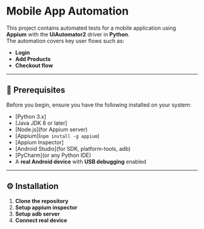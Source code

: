 # Mobile App Automation

This project contains automated tests for a mobile application using **Appium** with the **UiAutomator2** driver in **Python**.  
The automation covers key user flows such as:

- **Login**
- **Add Products**
- **Checkout flow**

---

## 📌 Prerequisites

Before you begin, ensure you have the following installed on your system:

- [Python 3.x]
- [Java JDK 8 or later]
- [Node.js](for Appium server)
- [Appium](`npm install -g appium`)
- [Appium Inspector]
- [Android Studio](for SDK, platform-tools, adb)
- [PyCharm](or any Python IDE)
- A **real Android device** with **USB debugging** enabled

---

## ⚙️ Installation

1. **Clone the repository**
2. **Setup appium inspector**
3. **Setup adb server**
4. **Connect real device**
